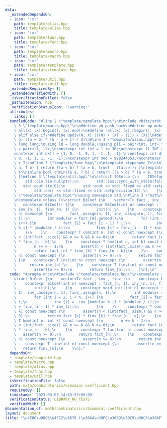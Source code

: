 ```yaml
---
data:
  _extendedDependsOn:
  - icon: ':x:'
    path: template/alias.hpp
    title: template/alias.hpp
  - icon: ':x:'
    path: template/func.hpp
    title: template/func.hpp
  - icon: ':x:'
    path: template/macro.hpp
    title: template/macro.hpp
  - icon: ':x:'
    path: template/template.hpp
    title: template/template.hpp
  - icon: ':x:'
    path: template/util.hpp
    title: template/util.hpp
  _extendedRequiredBy: []
  _extendedVerifiedWith: []
  _isVerificationFailed: false
  _pathExtension: hpp
  _verificationStatusIcon: ':warning:'
  attributes:
    links: []
  bundledCode: "#line 2 \"template/template.hpp\"\n#include <bits/stdc++.h>\n#line\
    \ 3 \"template/macro.hpp\"\n\n#define pb push_back\n#define mp make_pair\n#define\
    \ all(x) (x).begin(), (x).end()\n#define rall(x) (x).rbegin(), (x).rend()\n#define\
    \ elif else if\n#define updiv(N, X) (((N) + (X) - (1)) / (X))\n#define sigma(a,\
    \ b) ((a + b) * (b - a + 1) / 2)\n#line 3 \"template/alias.hpp\"\n\nusing ll =\
    \ long long;\nusing ld = long double;\nusing pii = pair<int, int>;\nusing pll\
    \ = pair<ll, ll>;\nconstexpr int inf = 1 << 30;\nconstexpr ll INF = 1LL << 60;\n\
    constexpr int dx[] = {1, 0, -1, 0, 1, -1, 1, -1};\nconstexpr int dy[] = {0, 1,\
    \ 0, -1, 1, 1, -1, -1};\nconstexpr int mod = 998244353;\nconstexpr int MOD = 1e9\
    \ + 7;\n#line 3 \"template/func.hpp\"\n\ntemplate <typename T>\ninline bool chmax(T&\
    \ a, T b) { return ((a < b) ? (a = b, true) : (false)); }\ntemplate <typename\
    \ T>\ninline bool chmin(T& a, T b) { return ((a > b) ? (a = b, true) : (false));\
    \ }\n#line 3 \"template/util.hpp\"\n\nstruct IOSetup {\n    IOSetup() {\n    \
    \    std::cin.tie(nullptr);\n        std::ios::sync_with_stdio(false);\n     \
    \   std::cout.tie(0);\n        std::cout << std::fixed << std::setprecision(12);\n\
    \        std::cerr << std::fixed << std::setprecision(12);\n    }\n};\n#line 7\
    \ \"template/template.hpp\"\nusing namespace std;\n#line 3 \"math/combinatorics/binomial-coefficient.hpp\"\
    \n\ntemplate <class T>\nstruct BiCoef {\n    vector<T> fact_, inv_, finv_;\n \
    \   constexpr BiCoef() {}\n    constexpr BiCoef(int n) noexcept : fact_(n, 1),\
    \ inv_(n, 1), finv_(n, 1) {\n        init(n);\n    }\n    constexpr void init(int\
    \ n) noexcept {\n        fact_.assign(n, 1), inv_.assign(n, 1), finv_.assign(n,\
    \ 1);\n        int modular = fact_[0].getmod();\n        for (int i = 2; i < n;\
    \ i++) {\n            fact_[i] = fact_[i - 1] * i;\n            inv_[i] = -inv_[modular\
    \ % i] * (modular / i);\n            finv_[i] = finv_[i - 1] * inv_[i];\n    \
    \    }\n    }\n    constexpr T com(int n, int k) const noexcept {\n        assert(n\
    \ < (int)fact_.size() && n >= k && k >= 0);\n        return fact_[n] * finv_[k]\
    \ * finv_[n - k];\n    }\n    constexpr T hom(int n, int k) const noexcept {\n\
    \        n += k - 1;\n        assert(n < (int)fact_.size() && n >= k && k >= 0);\n\
    \        return fact_[n] * finv_[k] * finv_[n - k];\n    }\n    constexpr T fact(int\
    \ n) const noexcept {\n        assert(n >= 0);\n        return fact_[n];\n   \
    \ }\n    constexpr T inv(int n) const noexcept {\n        assert(n >= 0);\n  \
    \      return inv_[n];\n    }\n    constexpr T finv(int n) const noexcept {\n\
    \        assert(n >= 0);\n        return finv_[n];\n    }\n};\n"
  code: "#pragma once\n#include \"template/template.hpp\"\n\ntemplate <class T>\n\
    struct BiCoef {\n    vector<T> fact_, inv_, finv_;\n    constexpr BiCoef() {}\n\
    \    constexpr BiCoef(int n) noexcept : fact_(n, 1), inv_(n, 1), finv_(n, 1) {\n\
    \        init(n);\n    }\n    constexpr void init(int n) noexcept {\n        fact_.assign(n,\
    \ 1), inv_.assign(n, 1), finv_.assign(n, 1);\n        int modular = fact_[0].getmod();\n\
    \        for (int i = 2; i < n; i++) {\n            fact_[i] = fact_[i - 1] *\
    \ i;\n            inv_[i] = -inv_[modular % i] * (modular / i);\n            finv_[i]\
    \ = finv_[i - 1] * inv_[i];\n        }\n    }\n    constexpr T com(int n, int\
    \ k) const noexcept {\n        assert(n < (int)fact_.size() && n >= k && k >=\
    \ 0);\n        return fact_[n] * finv_[k] * finv_[n - k];\n    }\n    constexpr\
    \ T hom(int n, int k) const noexcept {\n        n += k - 1;\n        assert(n\
    \ < (int)fact_.size() && n >= k && k >= 0);\n        return fact_[n] * finv_[k]\
    \ * finv_[n - k];\n    }\n    constexpr T fact(int n) const noexcept {\n     \
    \   assert(n >= 0);\n        return fact_[n];\n    }\n    constexpr T inv(int\
    \ n) const noexcept {\n        assert(n >= 0);\n        return inv_[n];\n    }\n\
    \    constexpr T finv(int n) const noexcept {\n        assert(n >= 0);\n     \
    \   return finv_[n];\n    }\n};"
  dependsOn:
  - template/template.hpp
  - template/macro.hpp
  - template/alias.hpp
  - template/func.hpp
  - template/util.hpp
  isVerificationFile: false
  path: math/combinatorics/binomial-coefficient.hpp
  requiredBy: []
  timestamp: '2023-03-03 14:53:57+09:00'
  verificationStatus: LIBRARY_NO_TESTS
  verifiedWith: []
documentation_of: math/combinatorics/binomial-coefficient.hpp
layout: document
title: "\u4E8C\u9805\u4FC2\u6570 (\u30AA\u30FC\u30BD\u30C9\u30C3\u30AF\u30B9)"
---
```


